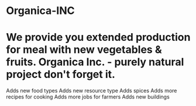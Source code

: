 Organica-INC
============
We provide you extended production for meal with new vegetables & fruits. Organica Inc. - purely natural project don't forget it.
============

Adds new food types
Adds new resource type
Adds spices
Adds more recipes for cooking
Adds more jobs for farmers
Adds new buildings
